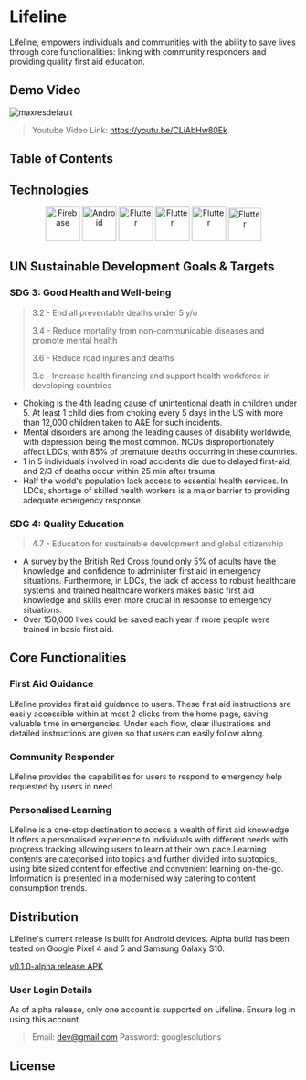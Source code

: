 # Lifeline
Lifeline, empowers individuals and communities with the ability to save lives through core functionalities: linking with community responders and providing quality first aid education.

## Demo Video
![maxresdefault](https://user-images.githubusercontent.com/63765620/228293309-03d00704-d9ea-4674-8b1c-b9f28049d392.jpg)

> Youtube Video Link: https://youtu.be/CLiAbHw80Ek

## Table of Contents

## Technologies

<div align="center">
	<img height="60" src="https://user-images.githubusercontent.com/25181517/189716855-2c69ca7a-5149-4647-936d-780610911353.png" alt="Firebase" title="Firebase" />
	<img height="60" src="https://user-images.githubusercontent.com/63765620/228299869-36a40db1-c608-45cb-8fd4-fbe45425ecb2.png" alt="Android" title="Android" />
	<img height="60" src="https://user-images.githubusercontent.com/25181517/186150365-da1eccce-6201-487c-8649-45e9e99435fd.png" alt="Flutter" title="Flutter" />
 	<img height="60" src="https://user-images.githubusercontent.com/63765620/228297319-699b5cee-0fc4-4c1f-972c-5a945ca30af9.png" alt="Flutter" title="Google Maps Platform" />
	<img height="60" src="https://user-images.githubusercontent.com/63765620/228300098-4aa01eeb-003c-48f2-acfb-e1d17883b1ad.png" alt="Flutter" title="Dart" />
	<img height="58" src="https://user-images.githubusercontent.com/63765620/228302531-4822866b-d460-4741-9185-958f17fce9f7.png" alt="Flutter" title="Dart" />
</div>


## UN Sustainable Development Goals & Targets
### SDG 3: Good Health and Well-being

> 3.2 - End all preventable deaths under 5 y/o
> 
> 3.4 - Reduce mortality from non-communicable diseases and promote mental health
> 
> 3.6 - Reduce road injuries and deaths
> 
> 3.c - Increase health financing and support health workforce in developing countries


- Choking is the 4th leading cause of unintentional death in children under 5. At least 1 child dies from choking every 5 days in the US with more than 12,000 children taken to A&E for such incidents.
- Mental disorders are among the leading causes of disability worldwide, with depression being the most common. NCDs disproportionately affect LDCs, with 85% of premature deaths occurring in these countries.
- 1 in 5 individuals involved in road accidents die due to delayed first-aid, and 2/3 of deaths occur within 25 min after trauma.
- Half the world's population lack access to essential health services. In LDCs, shortage of skilled health workers is a major barrier to providing adequate emergency response.


### SDG 4: Quality Education
> 4.7 - Education for sustainable development and global citizenship

- A survey by the British Red Cross found only 5% of adults have the knowledge and confidence to administer first aid in emergency situations. 
Furthermore, in LDCs, the lack of access to robust healthcare systems and trained healthcare workers makes basic first aid knowledge and skills
even more crucial in response to emergency situations. 
- Over 150,000 lives could be saved each year if more people were trained in basic first aid.


## Core Functionalities

### First Aid Guidance

Lifeline provides first aid guidance to users. These first aid instructions are easily accessible within at most 2 clicks from the home page, saving valuable time in emergencies. Under each flow, clear illustrations and detailed instructions are given so that users can easily follow along.


### Community Responder

Lifeline provides the capabilities for users to respond to emergency help requested by users in need.


### Personalised Learning

Lifeline is a one-stop destination to access a wealth of first aid knowledge. It offers a personalised experience to individuals with different needs with progress tracking allowing users to learn at their own pace.Learning contents are categorised into topics and further divided into subtopics, using bite sized content for effective and convenient learning on-the-go. Information is presented in a modernised way catering to content consumption trends.


## Distribution

Lifeline's current release is built for Android devices. Alpha build has been tested on Google Pixel 4 and 5 and Samsung Galaxy S10.

[v0.1.0-alpha release APK](https://github.com/ackselz/Lifeline/releases/tag/v0.1.0-alpha)

### User Login Details
As of alpha release, only one account is supported on Lifeline. Ensure log in using this account.

> Email: dev@gmail.com
> Password: googlesolutions

## License
